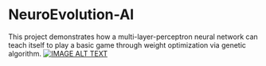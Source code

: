 # NeuroEvolution-AI
This project demonstrates how a multi-layer-perceptron neural network can teach itself to play a basic game through weight optimization via genetic algorithm.
[![IMAGE ALT TEXT](http://img.youtube.com/vi/uOr5k7smt_c/0.jpg)](http://www.youtube.com/watch?v=uOr5k7smt_c "Neuroevolution - Evolving Artificial Neural Network Learning To Jump Obstacles")
